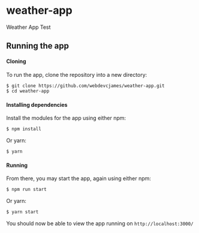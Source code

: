 # weather-app
Weather App Test

## Running the app

#### Cloning

To run the app, clone the repository into a new directory:

```bash
$ git clone https://github.com/webdevcjames/weather-app.git
$ cd weather-app
```

#### Installing dependencies

Install the modules for the app using either npm:

```bash
$ npm install
```

Or yarn:

```bash
$ yarn
```

#### Running

From there, you may start the app, again using either npm:

```bash
$ npm run start
```

Or yarn:

```bash
$ yarn start
```

You should now be able to view the app running on `http://localhost:3000/`